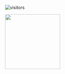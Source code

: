 ![visitors](https://visitor-badge.glitch.me/badge?page_id=page.id)

<img height="180em" src="https://github-readme-stats.vercel.app/api?username=gabriel-lr&show_icons=true&hide_border=true&&count_private=true&include_all_commits=true" />
